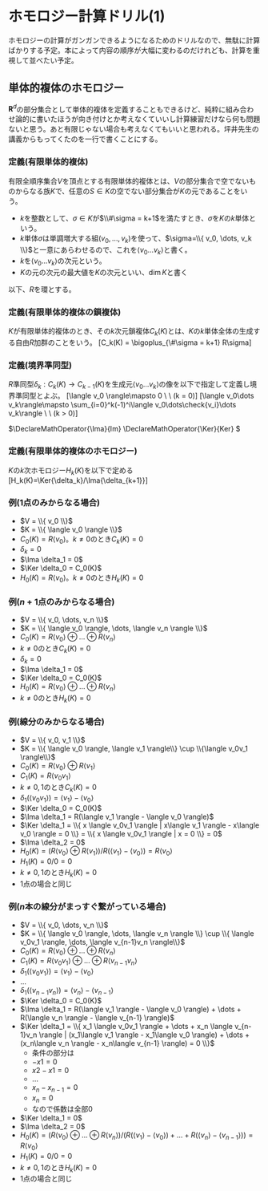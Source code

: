 # ホモロジー計算ドリル(1)

ホモロジーの計算がガンガンできるようになるためのドリルなので、無駄に計算ばかりする予定。本によって内容の順序が大幅に変わるのだけれども、計算を重視して並べたい予定。

## 単体的複体のホモロジー

$\mathbf{R}^d$の部分集合として単体的複体を定義することもできるけど、純粋に組み合わせ論的に書いたほうが向き付けとか考えなくていいし計算練習だけなら何も問題ないと思う。あと有限じゃない場合も考えなくてもいいと思われる。坪井先生の講義からもってくたのを一行で書くことにする。

### 定義(有限単体的複体)
 
有限全順序集合$V$を頂点とする有限単体的複体とは、$V$の部分集合で空でないものからなる族$K$で、任意の$S\in K$の空でない部分集合が$K$の元であることをいう。

* $k$を整数として、$\sigma\in K$が$\\#\sigma = k+1$を満たすとき、$\sigma$を$K$の$k$単体という。
* $k$単体$\sigma$は単調増大する組$(v_0, \dots, v_k)$を使って、$\sigma=\\{ v_0, \dots, v_k \\}$と一意にあらわせるので、これを$\langle v_0\dots v_k\rangle$と書く。
* $k$を$\langle v_0\dots v_k\rangle$の次元という。
* $K$の元の次元の最大値を$K$の次元といい、$\dim{K}$と書く

以下、$R$を環とする。

### 定義(有限単体的複体の鎖複体)

$K$が有限単体的複体のとき、その$k$次元鎖複体$C_k(K)$とは、$K$の$k$単体全体の生成する自由$R$加群のことをいう。
[C_k(K) = \bigoplus_{\\#\sigma = k+1} R\sigma]

### 定義(境界準同型)

$R$準同型$\delta_k : C_k(K)\to C_{k-1}(K)$を生成元$\langle v_0\dots v_k\rangle$の像を以下で指定して定義し境界準同型とよぶ。
[\langle v_0 \rangle\mapsto 0 \ \ (k = 0)]
[\langle v_0\dots v_k\rangle\mapsto \sum_{i=0}^k(-1)^i\langle v_0\dots\check{v_i}\dots v_k\rangle \ \ (k > 0)]

$\DeclareMathOperator{\Ima}{Im}
\DeclareMathOperator{\Ker}{Ker}
$

### 定義(有限単体的複体のホモロジー)

$K$の$k$次ホモロジー$H_k(K)$を以下で定める
[H_k(K)=\Ker{\delta_k}/\Ima{\delta_{k+1}}]

### 例(1点のみからなる場合)

* $V = \\{ v_0 \\}$
* $K = \\{ \langle v_0 \rangle \\}$
* $C_0(K) = R\langle v_0 \rangle$。$k\ne 0$のとき$C_k(K) = 0$
* $\delta_k = 0$
* $\Ima \delta_1 = 0$
* $\Ker \delta_0 = C_0(K)$
* $H_0(K) = R\langle v_0 \rangle$。$k\ne 0$のとき$H_k(K) = 0$

### 例($n+1$点のみからなる場合)

* $V = \\{ v_0, \dots, v_n \\}$
* $K = \\{ \langle v_0 \rangle, \dots, \langle v_n \rangle \\}$
* $C_0(K) = R\langle v_0 \rangle \oplus \dots \oplus R\langle v_n \rangle$
* $k\ne 0$のとき$C_k(K) = 0$
* $\delta_k = 0$
* $\Ima \delta_1 = 0$
* $\Ker \delta_0 = C_0(K)$
* $H_0(K) = R\langle v_0 \rangle \oplus \dots \oplus R\langle v_n \rangle$
* $k\ne 0$のとき$H_k(K) = 0$

### 例(線分のみからなる場合)

* $V = \\{ v_0, v_1 \\}$
* $K = \\{ \langle v_0 \rangle, \langle v_1 \rangle\\} \cup \\{\langle v_0v_1 \rangle\\}$
* $C_0(K) = R\langle v_0 \rangle \oplus R\langle v_1 \rangle$
* $C_1(K) = R\langle v_0v_1 \rangle$
* $k\ne 0, 1$のとき$C_k(K) = 0$
* $\delta_1(\langle v_0v_1 \rangle) = \langle v_1 \rangle - \langle v_0 \rangle$
* $\Ker \delta_0 = C_0(K)$
* $\Ima \delta_1 = R(\langle v_1 \rangle - \langle v_0 \rangle)$
* $\Ker \delta_1 = \\{ x \langle v_0v_1 \rangle | x\langle v_1 \rangle - x\langle v_0 \rangle = 0 \\} = \\{ x \langle v_0v_1 \rangle | x = 0 \\} = 0$
* $\Ima \delta_2 = 0$
* $H_0(K) = (R\langle v_0 \rangle \oplus R\langle v_1 \rangle) / R(\langle v_1 \rangle - \langle v_0 \rangle) = R\langle v_0 \rangle$
* $H_1(K) = 0 / 0 = 0$
* $k\ne 0, 1$のとき$H_k(K) = 0$
* 1点の場合と同じ

### 例($n$本の線分がまっすぐ繋がっている場合)

* $V = \\{ v_0, \dots, v_n \\}$
* $K = \\{ \langle v_0 \rangle, \dots, \langle v_n \rangle \\} \cup \\{ \langle v_0v_1 \rangle, \dots, \langle v_{n-1}v_n \rangle\\}$
* $C_0(K) = R\langle v_0 \rangle \oplus \dots \oplus R\langle v_n \rangle$
* $C_1(K) = R\langle v_0v_1 \rangle \oplus \dots \oplus R\langle v_{n-1}v_n \rangle$
* $\delta_1(\langle v_0v_1 \rangle) = \langle v_1 \rangle - \langle v_0 \rangle$
*  ...
* $\delta_1(\langle v_{n-1}v_n \rangle) = \langle v_n \rangle - \langle v_{n-1} \rangle$
* $\Ker \delta_0 = C_0(K)$
* $\Ima \delta_1 = R(\langle v_1 \rangle - \langle v_0 \rangle) + \dots + R(\langle v_n \rangle - \langle v_{n-1} \rangle)$
* $\Ker \delta_1 = \\{ x_1 \langle v_0v_1 \rangle + \dots + x_n \langle v_{n-1}v_n \rangle | (x_1\langle v_1 \rangle - x_1\langle v_0 \rangle) + \dots + (x_n\langle v_n \rangle - x_n\langle v_{n-1} \rangle) = 0 \\}$
    * 条件の部分は
    * $-x1 = 0$
    * $x2-x1 = 0$
    * ...
    * $x_n-x_{n-1} = 0$
    * $x_n = 0$
    * なので係数は全部$0$
* $\Ker \delta_1 = 0$
* $\Ima \delta_2 = 0$
* $H_0(K) = (R\langle v_0 \rangle \oplus \dots \oplus R\langle v_n \rangle) / (R(\langle v_1 \rangle - \langle v_0 \rangle) + \dots + R(\langle v_n \rangle - \langle v_{n-1} \rangle)) = R\langle v_0 \rangle$
* $H_1(K) = 0 / 0 = 0$
* $k\ne 0, 1$のとき$H_k(K) = 0$
* 1点の場合と同じ
